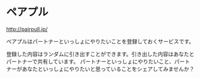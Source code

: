 # ペアプル

http://pairpull.jp/

ペアプルはパートナーといっしょにやりたいことを登録しておくサービスです。

登録した内容はランダムに引き出すことができます。引き出した内容はあなたとパートナーで共有しています。 
パートナーといっしょにやりたいこと、パートナーがあなたといっしょにやりたいと思っていることをシェアしてみませんか？
